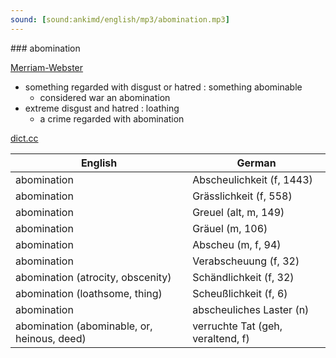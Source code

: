```yaml
---
sound: [sound:ankimd/english/mp3/abomination.mp3]
---
```


\### abomination

[Merriam-Webster](https://www.merriam-webster.com/dictionary/abomination)

- something regarded with disgust or hatred : something abominable
    - considered war an abomination
- extreme disgust and hatred : loathing
    - a crime regarded with abomination

[dict.cc](https://www.dict.cc/abomination)

| English        | German       |
| -------------- | ------------ |
| abomination | Abscheulichkeit (f, 1443) |
| abomination | Grässlichkeit (f, 558) |
| abomination | Greuel (alt, m, 149) |
| abomination | Gräuel (m, 106) |
| abomination | Abscheu (m, f, 94) |
| abomination | Verabscheuung (f, 32) |
| abomination (atrocity, obscenity) | Schändlichkeit (f, 32) |
| abomination (loathsome, thing) | Scheußlichkeit (f, 6) |
| abomination | abscheuliches Laster (n) |
| abomination (abominable, or, heinous, deed) | verruchte Tat (geh, veraltend, f) |
